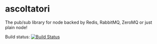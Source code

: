 ascoltatori
===========

The pub/sub library for node backed by Redis, RabbitMQ, ZeroMQ or just plain node!

Build status: [![Build
Status](https://travis-ci.org/mcollina/ascoltatori.png)](https://travis-ci.org/mcollina/ascoltatori)

